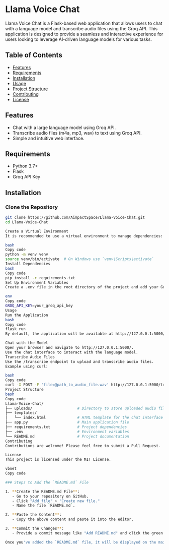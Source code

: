 # Llama Voice Chat

Llama Voice Chat is a Flask-based web application that allows users to chat with a language model and transcribe audio files using the Groq API. This application is designed to provide a seamless and interactive experience for users looking to leverage AI-driven language models for various tasks.

## Table of Contents

- [Features](#features)
- [Requirements](#requirements)
- [Installation](#installation)
- [Usage](#usage)
- [Project Structure](#project-structure)
- [Contributing](#contributing)
- [License](#license)

## Features

- Chat with a large language model using Groq API.
- Transcribe audio files (m4a, mp3, wav) to text using Groq API.
- Simple and intuitive web interface.

## Requirements

- Python 3.7+
- Flask
- Groq API Key

## Installation

### Clone the Repository

```bash
git clone https://github.com/AimpactSpace/Llama-Voice-Chat.git
cd Llama-Voice-Chat

Create a Virtual Environment
It is recommended to use a virtual environment to manage dependencies:

bash
Copy code
python -m venv venv
source venv/bin/activate  # On Windows use `venv\Scripts\activate`
Install Dependencies
bash
Copy code
pip install -r requirements.txt
Set Up Environment Variables
Create a .env file in the root directory of the project and add your Groq API key:

env
Copy code
GROQ_API_KEY=your_groq_api_key
Usage
Run the Application
bash
Copy code
flask run
By default, the application will be available at http://127.0.0.1:5000/.

Chat with the Model
Open your browser and navigate to http://127.0.0.1:5000/.
Use the chat interface to interact with the language model.
Transcribe Audio Files
Use the /transcribe endpoint to upload and transcribe audio files.
Example using curl:

bash
Copy code
curl -X POST -F 'file=@path_to_audio_file.wav' http://127.0.0.1:5000/transcribe
Project Structure
bash
Copy code
Llama-Voice-Chat/
├── uploads/                    # Directory to store uploaded audio files
├── templates/
│   └── index.html              # HTML template for the chat interface
├── app.py                      # Main application file
├── requirements.txt            # Project dependencies
├── .env                        # Environment variables
└── README.md                   # Project documentation
Contributing
Contributions are welcome! Please feel free to submit a Pull Request.

License
This project is licensed under the MIT License.

vbnet
Copy code

### Steps to Add the `README.md` File

1. **Create the README.md File**:
   - Go to your repository on GitHub.
   - Click "Add file" > "Create new file."
   - Name the file `README.md`.

2. **Paste the Content**:
   - Copy the above content and paste it into the editor.

3. **Commit the Changes**:
   - Provide a commit message like "Add README.md" and click the green "Commit new file" button.

Once you've added the `README.md` file, it will be displayed on the main page of your repository, providing clear instructions and information about your project. If you need further modifications or have any questions, feel free to ask!
